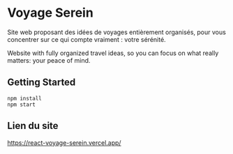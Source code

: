 # Voyage Serein

Site web proposant des idées de voyages entièrement organisés, pour vous concentrer sur ce qui compte vraiment : votre sérénité.

Website with fully organized travel ideas, so you can focus on what really matters: your peace of mind.

## Getting Started

```
npm install
npm start
```

## Lien du site

https://react-voyage-serein.vercel.app/
